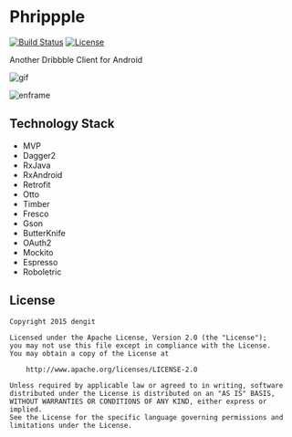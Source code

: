 # Phrippple
[![Build Status](https://travis-ci.org/dengit/Phrippple.svg?branch=master)](https://travis-ci.org/dengit/Phrippple) [![License](https://img.shields.io/badge/license-Apache%202-blue.svg)](https://www.apache.org/licenses/LICENSE-2.0)

Another Dribbble Client for Android

![gif](https://cloud.githubusercontent.com/assets/11329773/12214325/9905114c-b6ca-11e5-8b78-3a6e5d815e8b.gif)

![enframe](https://cloud.githubusercontent.com/assets/11329773/12214198/b51377de-b6c5-11e5-889c-48645f11f2f3.png)

## Technology Stack
- MVP
- Dagger2
- RxJava
- RxAndroid
- Retrofit
- Otto
- Timber
- Fresco
- Gson
- ButterKnife
- OAuth2
- Mockito
- Espresso
- Roboletric


## License
    Copyright 2015 dengit
    
    Licensed under the Apache License, Version 2.0 (the "License");
    you may not use this file except in compliance with the License.
    You may obtain a copy of the License at
    
        http://www.apache.org/licenses/LICENSE-2.0
    
    Unless required by applicable law or agreed to in writing, software
    distributed under the License is distributed on an "AS IS" BASIS,
    WITHOUT WARRANTIES OR CONDITIONS OF ANY KIND, either express or implied.
    See the License for the specific language governing permissions and
    limitations under the License.
